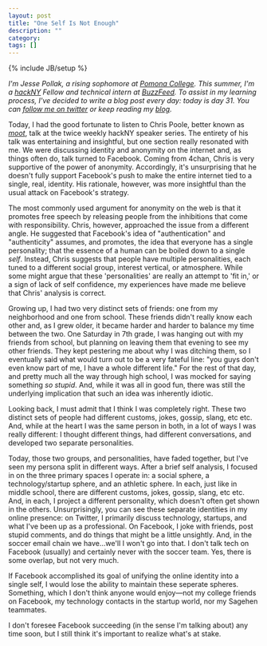 ```yaml
---
layout: post
title: "One Self Is Not Enough"
description: ""
category: 
tags: []
---
```

{% include JB/setup %}

*I'm Jesse Pollak, a rising sophomore at [Pomona College](http://pomona.edu). This summer, I'm a [hackNY](http://hackny.org) Fellow and technical intern at [BuzzFeed](http://buzzfeed.com). To assist in my learning process, I've decided to write a blog post every day: today is day 31. You can [follow me on twitter](http://twitter.com/jessepollak) or keep reading my [blog](http://jessepollak.me).*

Today, I had the good fortunate to listen to Chris Poole, better known as [*moot*](http://en.wikipedia.org/wiki/Christopher_Poole), talk at the twice weekly hackNY speaker series. The entirety of his talk was entertaining and insightful, but one section really resonated with me. We were discussing identity and anonymity on the internet and, as things often do, talk turned to Facebook. Coming from 4chan, Chris is very supportive of the power of anonymity. Accordingly, it's unsurprising that he doesn't fully support Facebook's push to make the entire internet tied to a single, real, identity. His rationale, however, was more insightful than the usual attack on Facebook's strategy.

The most commonly used argument for anonymity on the web is that it promotes free speech by releasing people from the inhibitions that come with responsibility. Chris, however, approached the issue from a different angle. He suggested that Facebook's idea of "authentication" and "authenticity" assumes, and promotes, the idea that everyone has a single personality; that the essence of a human can be boiled down to a single *self*. Instead, Chris suggests that people have multiple personalities, each tuned to a different social group, interest vertical, or atmosphere. While some might argue that these 'personalities' are really an attempt to 'fit in,' or a sign of lack of self confidence, my experiences have made me believe that Chris' analysis is correct.

Growing up, I had two very distinct sets of friends: one from my neighborhood and one from school. These friends didn't really know each other and, as I grew older, it became harder and harder to balance my time between the two. One Saturday in 7th grade, I was hanging out with my friends from school, but planning on leaving them that evening to see my other friends. They kept pestering me about why I was ditching them, so I eventually said what would turn out to be a very fateful line: "you guys don't even know part of me, I have a whole different life." For the rest of that day, and pretty much all the way through high school, I was mocked for saying something *so stupid*. And, while it was all in good fun, there was still the underlying implication that such an idea was inherently idiotic.

Looking back, I must admit that I think I was completely right. These two distinct sets of people had different customs, jokes, gossip, slang, etc etc. And, while at the heart I was the same person in both, in a lot of ways I was really different: I thought different things, had different conversations, and developed two separate personalities.

Today, those two groups, and personalities, have faded together, but I've seen my persona split in different ways. After a brief self analysis, I focused in on the three primary spaces I operate in: a social sphere, a technology/startup sphere, and an athletic sphere. In each, just like in middle school, there are different customs, jokes, gossip, slang, etc etc. And, in each, I project a different personality, which doesn't often get shown in the others. Unsurprisingly, you can see these separate identities in my online presence: on Twitter, I primarily discuss technology, startups, and what I've been up as a professional. On Facebook, I joke with friends, post stupid comments, and do things that might be a little unsightly. And, in the soccer email chain we have...we'll I won't go into that. I don't talk tech on Facebook (usually) and certainly never with the soccer team. Yes, there is some overlap, but not very much.

If Facebook accomplished its goal of unifying the online identity into a single self, I would lose the ability to maintain these seperate spheres. Something, which I don't think anyone would enjoy—not my college friends on Facebook, my technology contacts in the startup world, nor my Sagehen teammates.

I don't foresee Facebook succeeding (in the sense I'm talking about) any time soon, but I still think it's important to realize what's at stake.

